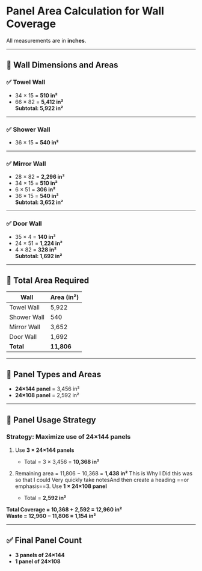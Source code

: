# Panel Area Calculation for Wall Coverage

All measurements are in **inches**.

---

## 🔹 Wall Dimensions and Areas

### ✅ Towel Wall

-   34 × 15 = **510 in²**
-   66 × 82 = **5,412 in²**  
    **Subtotal: 5,922 in²**

---

### ✅ Shower Wall

-   36 × 15 = **540 in²**

---

### ✅ Mirror Wall

-   28 × 82 = **2,296 in²**
-   34 × 15 = **510 in²**
-   6 × 51 = **306 in²**
-   36 × 15 = **540 in²**  
    **Subtotal: 3,652 in²**

---

### ✅ Door Wall

-   35 × 4 = **140 in²**
-   24 × 51 = **1,224 in²**
-   4 × 82 = **328 in²**  
    **Subtotal: 1,692 in²**

---

## 🔹 Total Area Required

| Wall        | Area (in²) |
| ----------- | ---------- |
| Towel Wall  | 5,922      |
| Shower Wall | 540        |
| Mirror Wall | 3,652      |
| Door Wall   | 1,692      |
| **Total**   | **11,806** |

---

## 🔹 Panel Types and Areas

-   **24×144 panel** = 3,456 in²
-   **24×108 panel** = 2,592 in²

---

## 🔹 Panel Usage Strategy

### Strategy: Maximize use of 24×144 panels

1. Use **3 × 24×144 panels**

    - Total = 3 × 3,456 = **10,368 in²**

2. Remaining area = 11,806 − 10,368 = **1,438 in²**
This is Why I Did this was so that I could Very quickly take notesAnd then create a heading ==or emphasis==3. Use **1 × 24×108 panel**
    - Total = **2,592 in²**

**Total Coverage = 10,368 + 2,592 = 12,960 in²**  
**Waste = 12,960 − 11,806 = 1,154 in²**

---

## ✅ Final Panel Count

-   **3 panels of 24×144**
-   **1 panel of 24×108**

